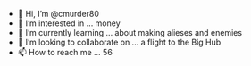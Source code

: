 - 👋 Hi, I’m @cmurder80
- 👀 I’m interested in ... money
- 🌱 I’m currently learning ... about making alieses and enemies  
- 💞️ I’m looking to collaborate on ... a flight to the Big Hub
- 📫 How to reach me ... 56

<!---
cmurder80/cmurder80 is a ✨ special ✨ repository because its `README.md` (this file) appears on your GitHub profile.
You can click the Preview link to take a look at your changes.
--->
